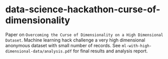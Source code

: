 # data-science-hackathon-curse-of-dimensionality
Paper on `Overcoming the Curse of Dimensionality on a High Dimensional Dataset`.
Machine learning hack challenge a very high dimensional anonymous dataset with small number of records. See `ml-with-high-dimensional-data/analysis.pdf` for final results and analysis report.


